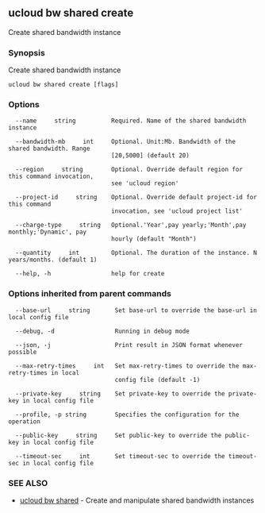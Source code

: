 ## ucloud bw shared create

Create shared bandwidth instance

### Synopsis

Create shared bandwidth instance

```
ucloud bw shared create [flags]
```

### Options

```
  --name     string          Required. Name of the shared bandwidth instance 

  --bandwidth-mb     int     Optional. Unit:Mb. Bandwidth of the shared bandwidth. Range
                             [20,5000] (default 20) 

  --region     string        Optional. Override default region for this command invocation,
                             see 'ucloud region' 

  --project-id     string    Optional. Override default project-id for this command
                             invocation, see 'ucloud project list' 

  --charge-type     string   Optional.'Year',pay yearly;'Month',pay monthly;'Dynamic', pay
                             hourly (default "Month") 

  --quantity     int         Optional. The duration of the instance. N years/months. (default 1) 

  --help, -h                 help for create 

```

### Options inherited from parent commands

```
  --base-url     string       Set base-url to override the base-url in local config file 

  --debug, -d                 Running in debug mode 

  --json, -j                  Print result in JSON format whenever possible 

  --max-retry-times     int   Set max-retry-times to override the max-retry-times in local
                              config file (default -1) 

  --private-key     string    Set private-key to override the private-key in local config file 

  --profile, -p string        Specifies the configuration for the operation 

  --public-key     string     Set public-key to override the public-key in local config file 

  --timeout-sec     int       Set timeout-sec to override the timeout-sec in local config file 

```

### SEE ALSO

* [ucloud bw shared](cli/cmd/ucloud/bw/shared)	 - Create and manipulate shared bandwidth instances

